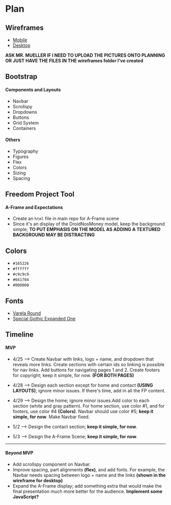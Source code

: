 # Plan

## Wireframes
* [Mobile](https://wireframe.cc/dchMzQ)
* [Desktop](https://wireframe.cc/mH7KtM)

**ASK MR. MUELLER IF I NEED TO UPLOAD THE PICTURES ONTO PLANNING OR JUST HAVE THE FILES IN THE wireframes folder I've created**

## Bootstrap
#### Components and Layouts
* Navbar
* Scrollspy
* Dropdowns
* Buttons
* Grid System
* Containers
#### Others
* Typography
* Figures
* Flex
* Colors
* Sizing
* Spacing

## Freedom Project Tool
#### A-Frame and Expectations
* Create an `html` file in main repo for A-Frame scene
* Since it's an display of the DroidNosMoney model, keep the background simple; **TO PUT EMPHASIS ON THE MODEL AS ADDING A TEXTURED BACKGROUND MAY BE DISTRACTING**

## Colors
* `#165226`
* `#ffffff`
* `#c9c9c9`
* `#041704`
* `#000000`

## Fonts
* [Varela Round](https://fonts.google.com/specimen/Varela+Round)
* [Special Gothic Expanded One](https://fonts.google.com/specimen/Special+Gothic+Expanded+One)

## Timeline

#### MVP

* 4/25 --> Create Navbar with links, logo + name, and dropdown that reveals more links. Create sections with certain ids so linking is possible for nav links. Add buttons for navigating pages 1 and 2. Create footers for copyright; keep it simple, for now. **(FOR BOTH PAGES)**

* 4/28 --> Design each section except for home and contact **(USING LAYOUTS)**; ignore minor issues. If there's time, add in all the FP content.

* 4/29 --> Design the home; ignore minor issues.Add color to each section (white and gray pattern). For home section, use color #1, and for footers, use color #4 **(Colors)**. Navbar should use color #5; **keep it simple, for now**. Make Navbar fixed.

* 5/2 -->  Design the contact section; **keep it simple, for now**.

* 5/3 --> Design the A-Frame Scene; **keep it simple, for now**.

---

#### Beyond MVP

* Add scrollspy component on Navbar.
* Improve spacing, part alignments **(flex)**, and add fonts. For example, the Navbar needs spacing between logo + name and the links **(shown in the wireframe for desktop)**
* Expand the A-Frame display; add something extra that would make the final presentation much more better for the audience. **Implement some JavaScript?**








<!-- DO NOT USE THIS YET

| Name | Glows | Grows |
| -------- | ------- | ------- |
|   |   |
|   |   |
|   |   |
|   |   |
|   |   |
|   |   |

-->
